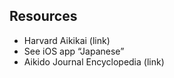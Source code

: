 ## Resources

- Harvard Aikikai (link)
- See iOS app “Japanese”
- Aikido Journal Encyclopedia (link)